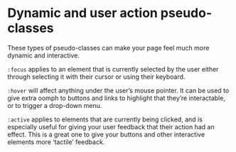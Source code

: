 # Dynamic and user action pseudo-classes

These types of pseudo-classes can make your page feel much more dynamic and interactive.

`:focus` applies to an element that is currently selected by the user either through selecting it with their cursor or using their keyboard.

`:hover` will affect anything under the user’s mouse pointer. It can be used to give extra oomph to buttons and links to highlight that they’re interactable, or to trigger a drop-down menu.

`:active` applies to elements that are currently being clicked, and is especially useful for giving your user feedback that their action had an effect. This is a great one to give your buttons and other interactive elements more ‘tactile’ feedback.
